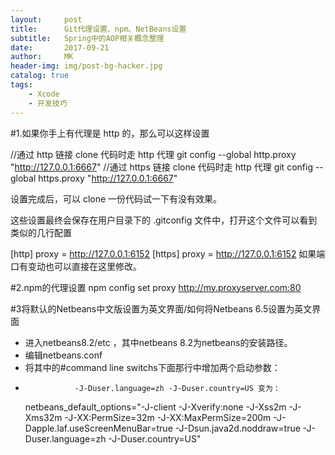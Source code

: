 ```yaml
---
layout:     post
title:      Git代理设置、npm、NetBeans设置
subtitle:   Spring中的AOP相关概念整理
date:       2017-09-21
author:     MK
header-img: img/post-bg-hacker.jpg
catalog: true
tags:
    - Xcode
    - 开发技巧
---
```

#1.如果你手上有代理是 http 的，那么可以这样设置

//通过 http 链接 clone 代码时走 http 代理
git config --global http.proxy "http://127.0.0.1:6667"
//通过 https 链接 clone 代码时走 http 代理
git config --global https.proxy "http://127.0.0.1:6667"

设置完成后，可以 clone 一份代码试一下有没有效果。

这些设置最终会保存在用户目录下的 .gitconfig 文件中，打开这个文件可以看到类似的几行配置


[http]
    proxy = http://127.0.0.1:6152
[https]
    proxy = http://127.0.0.1:6152
如果端口有变动也可以直接在这里修改。

#2.npm的代理设置
 npm config set proxy http://my.proxyserver.com:80

#3将默认的Netbeans中文版设置为英文界面/如何将Netbeans 6.5设置为英文界面
 - 进入netbeans8.2/etc ，其中netbeans 8.2为netbeans的安装路径。 
 - 编辑netbeans.conf 
 - 将其中的#command line switchs下面那行中增加两个启动参数： 
 -                -J-Duser.language=zh -J-Duser.country=US 变为：

   netbeans_default_options="-J-client -J-Xverify:none -J-Xss2m -J-Xms32m -J-XX:PermSize=32m -J-XX:MaxPermSize=200m -J-Dapple.laf.useScreenMenuBar=true -J-Dsun.java2d.noddraw=true -J-Duser.language=zh -J-Duser.country=US"
